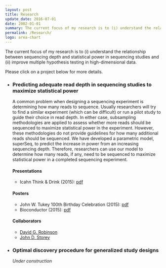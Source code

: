 ```yaml
---
layout: post
title: Research
update_date: 2016-07-01
date: 2002-01-01
summary: The current focus of my research is to (i) understand the relationship between sequencing depth and statistical power in sequencing studies and (ii) improve multiple hypothesis testing in high-dimensional data.
permalink: /Research/
logo: area-chart
---
```



<!--* Experimental design in sequencing studies
  - [Predicting adequate read depth in sequencing studies to maximize statistical power](#predicting-adequate-read-depth-in-sequencing-studies-to-maximize-statistical-power)
* Multiple testing in high-dimensional data
  - [Optimal discovery procedure for generalized study designs](#optimal-discovery-procedure-for-generalized-study-designs)
  - Optimally combining p-values for multiple testing
--->
<script src="https://cdn.rawgit.com/ajbass/ajbass.github.io/master/jquery.min.js"></script>
<script src="https://cdn.rawgit.com/ajbass/ajbass.github.io/master/jquery.collapse.js"></script>

The current focus of my research is to (i) understand the relationship between sequencing depth and statistical power in sequencing studies and (ii) improve multiple hypothesis testing in high-dimensional data.

Please click on a project below for more details. 
<div>
<ul>
<li>
<div id="research" data-collapse>
<h3 id="predicting-adequate-read-depth-in-sequencing-studies-to-maximize-statistical-power">Predicting adequate read depth in sequencing studies to maximize statistical power</h3>
<div>
  <div>
<p>A common problem when designing a sequencing experiment is determining how many reads to sequence. Usually researchers will try to find a similar experiment (which can be difficult) or run a pilot study to guide their choice in read depth. In either case, subsampling methodologies are applied to assess whether more reads should be sequenced to maximize statistical power in the experiment. However, these methodologies do not provide guidelines for how many additional reads should be sequenced. We have developed a parametric model, superSeq, to predict the increase in power from an increasing sequencing depth. Therefore, researchers can use our model to determine how many reads, if any, need to be sequenced to maximize statistical power in a completed sequencing experiment.</p>
</div>
<div>
<h4 id="presentations">Presentations</h4>
<ul>
  <li>Icahn Think &amp; Drink (2015): <a href="http://ajbass.github.io/superSeq_icahn.pdf">pdf</a></li>
</ul>
</div>
<div>
<h4 id="posters">Posters</h4>

<ul>
  <li>John W. Tukey 100th Birthday Celebration (2015): <a href="http://ajbass.github.io//bioc_poster.pdf">pdf</a></li>
  <li>Bioconductor (2015): <a href="http://ajbass.github.io//bioc_poster.pdf">pdf</a></li>
</ul>
</div>
<div>

<h4 id="collaborators">Collaborators</h4>
<ul>
  <li><a href="http://varianceexplained.org/">David G. Robinson</a></li>
  <li><a href="http://genomine.org">John D. Storey</a></li>
</ul>
</div>
  </div>
</div>
</li>


<li>
<div id="research2" data-collapse>
 <h3>Optimal discovery procedure for generalized study designs</h3>
  <div>
  <p><i>Under construction</i></p>
  </div>
</div>
</li>
</ul>
</div>

[1]: http://ajbass.github.io/R-packages
[2]: http://ajbass.github.io/andrewbass_cv.pdf
[3]: http://ajbass.github.io/Projects
